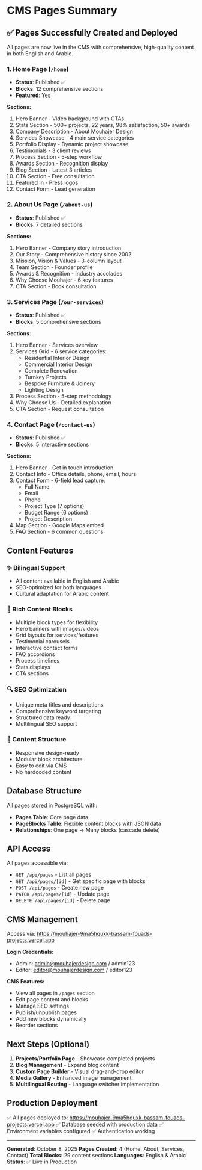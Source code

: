 # CMS Pages Summary

## ✅ Pages Successfully Created and Deployed

All pages are now live in the CMS with comprehensive, high-quality content in both English and Arabic.

### 1. **Home Page** (`/home`)
- **Status**: Published ✅
- **Blocks**: 12 comprehensive sections
- **Featured**: Yes

**Sections:**
1. Hero Banner - Video background with CTAs
2. Stats Section - 500+ projects, 22 years, 98% satisfaction, 50+ awards
3. Company Description - About Mouhajer Design
4. Services Showcase - 4 main service categories
5. Portfolio Display - Dynamic project showcase
6. Testimonials - 3 client reviews
7. Process Section - 5-step workflow
8. Awards Section - Recognition display
9. Blog Section - Latest 3 articles
10. CTA Section - Free consultation
11. Featured In - Press logos
12. Contact Form - Lead generation

### 2. **About Us Page** (`/about-us`)
- **Status**: Published ✅
- **Blocks**: 7 detailed sections

**Sections:**
1. Hero Banner - Company story introduction
2. Our Story - Comprehensive history since 2002
3. Mission, Vision & Values - 3-column layout
4. Team Section - Founder profile
5. Awards & Recognition - Industry accolades
6. Why Choose Mouhajer - 6 key features
7. CTA Section - Book consultation

### 3. **Services Page** (`/our-services`)
- **Status**: Published ✅
- **Blocks**: 5 comprehensive sections

**Sections:**
1. Hero Banner - Services overview
2. Services Grid - 6 service categories:
   - Residential Interior Design
   - Commercial Interior Design
   - Complete Renovation
   - Turnkey Projects
   - Bespoke Furniture & Joinery
   - Lighting Design
3. Process Section - 5-step methodology
4. Why Choose Us - Detailed explanation
5. CTA Section - Request consultation

### 4. **Contact Page** (`/contact-us`)
- **Status**: Published ✅
- **Blocks**: 5 interactive sections

**Sections:**
1. Hero Banner - Get in touch introduction
2. Contact Info - Office details, phone, email, hours
3. Contact Form - 6-field lead capture:
   - Full Name
   - Email
   - Phone
   - Project Type (7 options)
   - Budget Range (6 options)
   - Project Description
4. Map Section - Google Maps embed
5. FAQ Section - 6 common questions

## Content Features

### ✨ Bilingual Support
- All content available in English and Arabic
- SEO-optimized for both languages
- Cultural adaptation for Arabic content

### 🎨 Rich Content Blocks
- Multiple block types for flexibility
- Hero banners with images/videos
- Grid layouts for services/features
- Testimonial carousels
- Interactive contact forms
- FAQ accordions
- Process timelines
- Stats displays
- CTA sections

### 🔍 SEO Optimization
- Unique meta titles and descriptions
- Comprehensive keyword targeting
- Structured data ready
- Multilingual SEO support

### 📱 Content Structure
- Responsive design-ready
- Modular block architecture
- Easy to edit via CMS
- No hardcoded content

## Database Structure

All pages stored in PostgreSQL with:
- **Pages Table**: Core page data
- **PageBlocks Table**: Flexible content blocks with JSON data
- **Relationships**: One page → Many blocks (cascade delete)

## API Access

All pages accessible via:
- `GET /api/pages` - List all pages
- `GET /api/pages/[id]` - Get specific page with blocks
- `POST /api/pages` - Create new page
- `PATCH /api/pages/[id]` - Update page
- `DELETE /api/pages/[id]` - Delete page

## CMS Management

Access via: https://mouhajer-9ma5hquxk-bassam-fouads-projects.vercel.app

**Login Credentials:**
- Admin: admin@mouhajerdesign.com / admin123
- Editor: editor@mouhajerdesign.com / editor123

**CMS Features:**
- View all pages in `/pages` section
- Edit page content and blocks
- Manage SEO settings
- Publish/unpublish pages
- Add new blocks dynamically
- Reorder sections

## Next Steps (Optional)

1. **Projects/Portfolio Page** - Showcase completed projects
2. **Blog Management** - Expand blog content
3. **Custom Page Builder** - Visual drag-and-drop editor
4. **Media Gallery** - Enhanced image management
5. **Multilingual Routing** - Language switcher implementation

## Production Deployment

✅ All pages deployed to: https://mouhajer-9ma5hquxk-bassam-fouads-projects.vercel.app
✅ Database seeded with production data
✅ Environment variables configured
✅ Authentication working

---

**Generated**: October 8, 2025
**Pages Created**: 4 (Home, About, Services, Contact)
**Total Blocks**: 29 content sections
**Languages**: English & Arabic
**Status**: ✅ Live in Production
